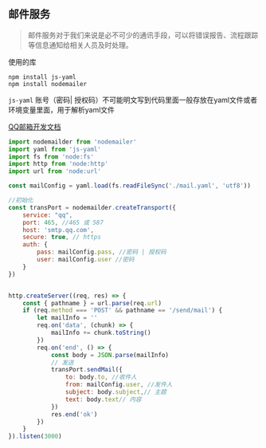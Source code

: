 ## 邮件服务

>邮件服务对于我们来说是必不可少的通讯手段，可以将错误报告、流程跟踪等信息通知给相关人员及时处理。

使用的库

```npm
npm install js-yaml
npm install nodemailer
```

`js-yaml` 账号（密码| 授权码）不可能明文写到代码里面一般存放在yaml文件或者环境变量里面，用于解析yaml文件



[QQ邮箱开发文档](https://wx.mail.qq.com/list/readtemplate?name=app_intro.html#/agreement/authorizationCode)

```js
import nodemailder from 'nodemailer'
import yaml from 'js-yaml'
import fs from 'node:fs'
import http from 'node:http'
import url from 'node:url'

const mailConfig = yaml.load(fs.readFileSync('./mail.yaml', 'utf8'))

//初始化
const transPort = nodemailder.createTransport({
    service: "qq",
    port: 465, //465 或 587
    host: 'smtp.qq.com',
    secure: true, // https
    auth: {
        pass: mailConfig.pass, //密码 | 授权码
        user: mailConfig.user //密码
    }
})


http.createServer((req, res) => {
    const { pathname } = url.parse(req.url)
    if (req.method === 'POST' && pathname == '/send/mail') {
        let mailInfo = ''
        req.on('data', (chunk) => {
            mailInfo += chunk.toString()
        })
        req.on('end', () => {
            const body = JSON.parse(mailInfo)
            // 发送
            transPort.sendMail({
                to: body.to, //收件人
                from: mailConfig.user, //发件人
                subject: body.subject,// 主题
                text: body.text// 内容
            })
            res.end('ok')
        })
    }
}).listen(3000)


```